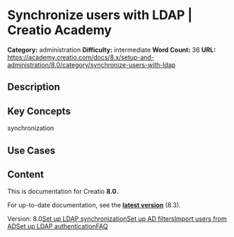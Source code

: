 # Synchronize users with LDAP | Creatio Academy

**Category:** administration **Difficulty:** intermediate **Word Count:** 36
**URL:**
https://academy.creatio.com/docs/8.x/setup-and-administration/8.0/category/synchronize-users-with-ldap

## Description

## Key Concepts

synchronization

## Use Cases

## Content

This is documentation for Creatio **8.0**.

For up-to-date documentation, see the
**[latest version](/docs/8.x/setup-and-administration/category/synchronize-users-with-ldap)**
(8.3).

Version:
8.0[Set up LDAP synchronization](/docs/8.x/setup-and-administration/8.0/administration/user-and-access-management/synchronize-users-with-ldap/set-up-ldap-synchronization)[Set up AD filters](/docs/8.x/setup-and-administration/8.0/administration/user-and-access-management/synchronize-users-with-ldap/set-up-active-directory-filters)[Import users from AD](/docs/8.x/setup-and-administration/8.0/administration/user-and-access-management/synchronize-users-with-ldap/import-new-users-and-roles-from-active-directory)[Set up LDAP authentication](/docs/8.x/setup-and-administration/8.0/administration/user-and-access-management/synchronize-users-with-ldap/set-up-ldap-authentication)[FAQ](/docs/8.x/setup-and-administration/8.0/administration/user-and-access-management/synchronize-users-with-ldap/ldap-synchronization-faq)
